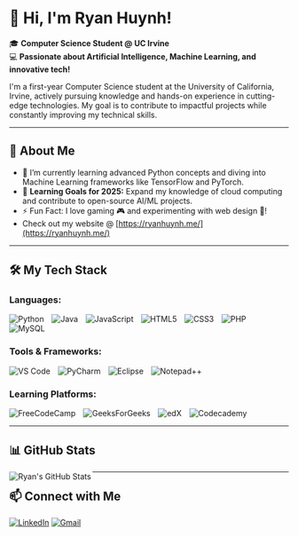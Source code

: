 # 👋 Hi, I'm Ryan Huynh!  

🎓 **Computer Science Student @ UC Irvine**  
💻 **Passionate about Artificial Intelligence, Machine Learning, and innovative tech!**  

I'm a first-year Computer Science student at the University of California, Irvine, actively pursuing knowledge and hands-on experience in cutting-edge technologies. My goal is to contribute to impactful projects while constantly improving my technical skills.  

---

## 🌟 About Me  
- 🔭 I’m currently learning advanced Python concepts and diving into Machine Learning frameworks like TensorFlow and PyTorch.  
- 🌱 **Learning Goals for 2025:** Expand my knowledge of cloud computing and contribute to open-source AI/ML projects.  
- ⚡ Fun Fact: I love gaming 🎮 and experimenting with web design 🎨!
- Check out my website @ [https://ryanhuynh.me/](https://ryanhuynh.me/)

---

## 🛠️ My Tech Stack  

### Languages:
<div>
  <img src="https://img.shields.io/badge/python-3670A0?style=for-the-badge&logo=python&logoColor=ffdd54" alt="Python" style="display: inline-block; margin-right: 10px;">
  <img src="https://img.shields.io/badge/java-%23ED8B00.svg?style=for-the-badge&logo=openjdk&logoColor=white" alt="Java" style="display: inline-block; margin-right: 10px;">
  <img src="https://img.shields.io/badge/javascript-%23323330.svg?style=for-the-badge&logo=javascript&logoColor=%23F7DF1E" alt="JavaScript" style="display: inline-block; margin-right: 10px;">
  <img src="https://img.shields.io/badge/html5-%23E34F26.svg?style=for-the-badge&logo=html5&logoColor=white" alt="HTML5" style="display: inline-block; margin-right: 10px;">
  <img src="https://img.shields.io/badge/css3-%231572B6.svg?style=for-the-badge&logo=css3&logoColor=white" alt="CSS3" style="display: inline-block; margin-right: 10px;">
  <img src="https://img.shields.io/badge/php-%23777BB4.svg?style=for-the-badge&logo=php&logoColor=white" alt="PHP" style="display: inline-block; margin-right: 10px;">
  <img src="https://img.shields.io/badge/mysql-4479A1.svg?style=for-the-badge&logo=mysql&logoColor=white" alt="MySQL" style="display: inline-block; margin-right: 10px;">
</div>

### Tools & Frameworks:
<div>
  <img src="https://img.shields.io/badge/Visual%20Studio%20Code-0078d7.svg?style=for-the-badge&logo=visual-studio-code&logoColor=white" alt="VS Code" style="display: inline-block; margin-right: 10px;">
  <img src="https://img.shields.io/badge/pycharm-143?style=for-the-badge&logo=pycharm&logoColor=black&color=black&labelColor=green" alt="PyCharm" style="display: inline-block; margin-right: 10px;">
  <img src="https://img.shields.io/badge/Eclipse-FE7A16.svg?style=for-the-badge&logo=Eclipse&logoColor=white" alt="Eclipse" style="display: inline-block; margin-right: 10px;">
  <img src="https://img.shields.io/badge/Notepad++-90E59A.svg?style=for-the-badge&logo=notepad%2b%2b&logoColor=black" alt="Notepad++" style="display: inline-block; margin-right: 10px;">
</div>

### Learning Platforms:
<div>
  <img src="https://img.shields.io/badge/Freecodecamp-%23123.svg?&style=for-the-badge&logo=freecodecamp&logoColor=green" alt="FreeCodeCamp" style="display: inline-block; margin-right: 10px;">
  <img src="https://img.shields.io/badge/GeeksforGeeks-gray?style=for-the-badge&logo=geeksforgeeks&logoColor=35914c" alt="GeeksForGeeks" style="display: inline-block; margin-right: 10px;">
  <img src="https://img.shields.io/badge/edX-%2302262B.svg?style=for-the-badge&logo=edX&logoColor=white" alt="edX" style="display: inline-block; margin-right: 10px;">
  <img src="https://img.shields.io/badge/Codecademy-FFF0E5?style=for-the-badge&logo=codecademy&logoColor=1F243A" alt="Codecademy" style="display: inline-block; margin-right: 10px;">
</div>


---

## 📊 GitHub Stats  

<img align="left" alt="Ryan's GitHub Stats" src="https://github-readme-stats.vercel.app/api?username=UnknownPerson2&show_icons=true&theme=radical&hide_border=false&border_color=ffffff&title_color=00BFFF&icon_color=DC143C&text_color=00BFFF&bg_color=000000"/>  

---

## 📫 Connect with Me  

[![LinkedIn](https://img.shields.io/badge/linkedin-%230077B5.svg?style=for-the-badge&logo=linkedin&logoColor=white)](https://www.linkedin.com/in/ryan-huynh-937916248/)
[![Gmail](https://img.shields.io/badge/Gmail-D14836?style=for-the-badge&logo=gmail&logoColor=white)](mailto:ryanhuynh200604@gmail.com)  
